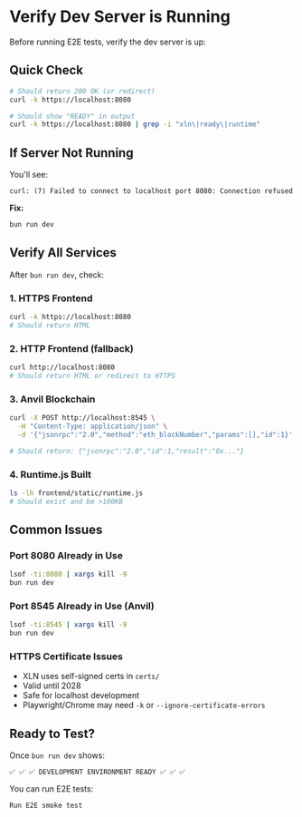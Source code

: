 # Verify Dev Server is Running

Before running E2E tests, verify the dev server is up:

## Quick Check

```bash
# Should return 200 OK (or redirect)
curl -k https://localhost:8080

# Should show "READY" in output
curl -k https://localhost:8080 | grep -i "xln\|ready\|runtime"
```

## If Server Not Running

You'll see:
```
curl: (7) Failed to connect to localhost port 8080: Connection refused
```

**Fix:**
```bash
bun run dev
```

## Verify All Services

After `bun run dev`, check:

### 1. HTTPS Frontend
```bash
curl -k https://localhost:8080
# Should return HTML
```

### 2. HTTP Frontend (fallback)
```bash
curl http://localhost:8080
# Should return HTML or redirect to HTTPS
```

### 3. Anvil Blockchain
```bash
curl -X POST http://localhost:8545 \
  -H "Content-Type: application/json" \
  -d '{"jsonrpc":"2.0","method":"eth_blockNumber","params":[],"id":1}'

# Should return: {"jsonrpc":"2.0","id":1,"result":"0x..."}
```

### 4. Runtime.js Built
```bash
ls -lh frontend/static/runtime.js
# Should exist and be >100KB
```

## Common Issues

### Port 8080 Already in Use
```bash
lsof -ti:8080 | xargs kill -9
bun run dev
```

### Port 8545 Already in Use (Anvil)
```bash
lsof -ti:8545 | xargs kill -9
bun run dev
```

### HTTPS Certificate Issues
- XLN uses self-signed certs in `certs/`
- Valid until 2028
- Safe for localhost development
- Playwright/Chrome may need `-k` or `--ignore-certificate-errors`

## Ready to Test?

Once `bun run dev` shows:
```
✅ ✅ ✅ DEVELOPMENT ENVIRONMENT READY ✅ ✅ ✅
```

You can run E2E tests:
```
Run E2E smoke test
```
